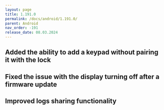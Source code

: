 ```yaml
---
layout: page
title: 1.191.0
permalink: /docs/android/1.191.0/
parent: Android
nav_order: -191
release_date: 08.03.2024
---
```


## Added the ability to add a keypad without pairing it with the lock

## Fixed the issue with the display turning off after a firmware update

## Improved logs sharing functionality